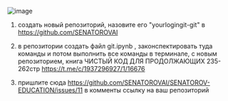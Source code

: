 ![image](https://github.com/user-attachments/assets/5874d863-39c4-49cb-a1fc-660e2918d09f)

1) создать новый репозиторий, назовите его "yourlogingit-git" в https://github.com/SENATOROVAI 

2) в репозитории создать файл git.ipynb , законспектировать туда команды и потом выполнить все команды в терминале, с новым репозиторием, книга ЧИСТЫЙ КОД ДЛЯ ПРОДОЛЖАЮЩИХ 235-262стр https://t.me/c/1937296927/1/16676 
3) пришлите сюда https://github.com/SENATOROVAI/SENATOROV-EDUCATION/issues/11 в комменты ссылку на ваш репозиторий

